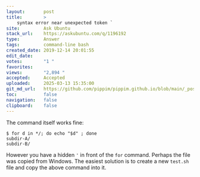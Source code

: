 ```yaml
---
layout:       post
title:        >
    syntax error near unexpected token `
site:         Ask Ubuntu
stack_url:    https://askubuntu.com/q/1196192
type:         Answer
tags:         command-line bash
created_date: 2019-12-14 20:01:55
edit_date:    
votes:        "1 "
favorites:    
views:        "2,894 "
accepted:     Accepted
uploaded:     2025-03-13 15:35:00
git_md_url:   https://github.com/pippim/pippim.github.io/blob/main/_posts/2019/2019-12-14-syntax-error-near-unexpected-token-_.md
toc:          false
navigation:   false
clipboard:    false
---
```


The command itself works fine:

``` 
$ for d in */; do echo "$d" ; done
subdir-A/
subdir-B/
```

However you have a hidden `'` in front of the `for` command. Perhaps the file was copied from Windows. The easiest solution is to create a new `test.sh` file and copy the above command into it.

